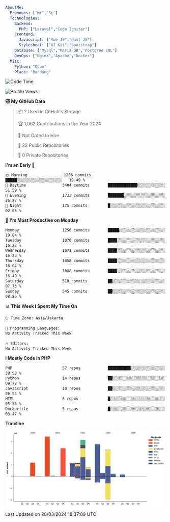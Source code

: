 ```yaml
AboutMe:
  Pronouns: ["Mr","Sr"]
  Technologies:
    Backend:
      PHP: ["Laravel","Code Igniter"]
    Frontend:
      Javascript: ["Vue JS","Nuxt JS"]
      Stylesheet: ["UI Kit","Bootstrap"]
    Database: ["Mysql","Maria DB","Postgree SQL"]
    DevOps: ["NginX","Apache","Docker"]
  Misc:
    Python: "Odoo"
    Place: "Bandung"
```

<!--START_SECTION:waka-->
![Code Time](http://img.shields.io/badge/Code%20Time-1%2C289%20hrs%2026%20mins-blue)

![Profile Views](http://img.shields.io/badge/Profile%20Views-0-blue)

**🐱 My GitHub Data** 

> 📦 ? Used in GitHub's Storage 
 > 
> 🏆 1,062 Contributions in the Year 2024
 > 
> 🚫 Not Opted to Hire
 > 
> 📜 22 Public Repositories 
 > 
> 🔑 0 Private Repositories 
 > 
**I'm an Early 🐤** 

```text
🌞 Morning                1286 commits        █████░░░░░░░░░░░░░░░░░░░░   19.49 % 
🌆 Daytime                3404 commits        █████████████░░░░░░░░░░░░   51.59 % 
🌃 Evening                1733 commits        ███████░░░░░░░░░░░░░░░░░░   26.27 % 
🌙 Night                  175 commits         █░░░░░░░░░░░░░░░░░░░░░░░░   02.65 % 
```
📅 **I'm Most Productive on Monday** 

```text
Monday                   1256 commits        █████░░░░░░░░░░░░░░░░░░░░   19.04 % 
Tuesday                  1070 commits        ████░░░░░░░░░░░░░░░░░░░░░   16.22 % 
Wednesday                1071 commits        ████░░░░░░░░░░░░░░░░░░░░░   16.23 % 
Thursday                 1058 commits        ████░░░░░░░░░░░░░░░░░░░░░   16.04 % 
Friday                   1088 commits        ████░░░░░░░░░░░░░░░░░░░░░   16.49 % 
Saturday                 510 commits         ██░░░░░░░░░░░░░░░░░░░░░░░   07.73 % 
Sunday                   545 commits         ██░░░░░░░░░░░░░░░░░░░░░░░   08.26 % 
```


📊 **This Week I Spent My Time On** 

```text
🕑︎ Time Zone: Asia/Jakarta

💬 Programming Languages: 
No Activity Tracked This Week

🔥 Editors: 
No Activity Tracked This Week
```

**I Mostly Code in PHP** 

```text
PHP                      57 repos            ██████████░░░░░░░░░░░░░░░   39.58 % 
Python                   14 repos            ██░░░░░░░░░░░░░░░░░░░░░░░   09.72 % 
JavaScript               10 repos            ██░░░░░░░░░░░░░░░░░░░░░░░   06.94 % 
HTML                     8 repos             █░░░░░░░░░░░░░░░░░░░░░░░░   05.56 % 
Dockerfile               5 repos             █░░░░░░░░░░░░░░░░░░░░░░░░   03.47 % 
```



**Timeline**

![Lines of Code chart](https://raw.githubusercontent.com/vheins/vheins/main/assets/bar_graph.png)


 Last Updated on 20/03/2024 18:37:09 UTC
<!--END_SECTION:waka-->
